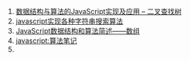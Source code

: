 1. [数据结构与算法的JavaScript实现及应用 – 二叉查找树](http://wuzhiwei.net/ds_app_bst/)
2. [javascript实现各种字符串搜索算法](http://www.zhouhua.info/2014/12/16/string/)
3. [JavaScript数据结构和算法简述——数组](http://www.alloyteam.com/2015/09/brief-javascript-data-structures-and-algorithms-the-array/)
4. [javascript:算法笔记](http://www.cnblogs.com/yjmyzz/archive/2013/05/21/3091653.html)
5. 
